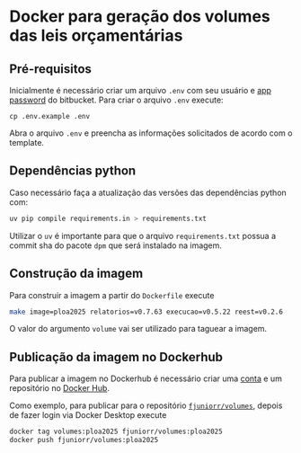 # Docker para geração dos volumes das leis orçamentárias

## Pré-requisitos

Inicialmente é necessário criar um arquivo `.env` com seu usuário e [app password](https://support.atlassian.com/bitbucket-cloud/docs/app-passwords/) do bitbucket. Para criar o arquivo `.env` execute:

```
cp .env.example .env
```

Abra o arquivo `.env` e preencha as informações solicitados de acordo com o template. 

## Dependências python

Caso necessário faça a atualização das versões das dependências python com:

```bash
uv pip compile requirements.in > requirements.txt
```

Utilizar o `uv` é importante para que o arquivo `requirements.txt` possua a commit sha do pacote `dpm` que será instalado na imagem.

## Construção da imagem

Para construir a imagem a partir do `Dockerfile` execute

```bash
make image=ploa2025 relatorios=v0.7.63 execucao=v0.5.22 reest=v0.2.6
```

O valor do argumento `volume` vai ser utilizado para taguear a imagem.

## Publicação da imagem no Dockerhub

Para publicar a imagem no Dockerhub é necessário criar uma [conta](https://hub.docker.com/signup/) e um repositório no [Docker Hub](https://docs.docker.com/docker-hub/repos/#creating-a-repository). 

Como exemplo, para publicar para o repositório [`fjuniorr/volumes`](https://hub.docker.com/repository/docker/fjuniorr/volumes/), depois de fazer login via Docker Desktop execute

```bash
docker tag volumes:ploa2025 fjuniorr/volumes:ploa2025
docker push fjuniorr/volumes:ploa2025
```
